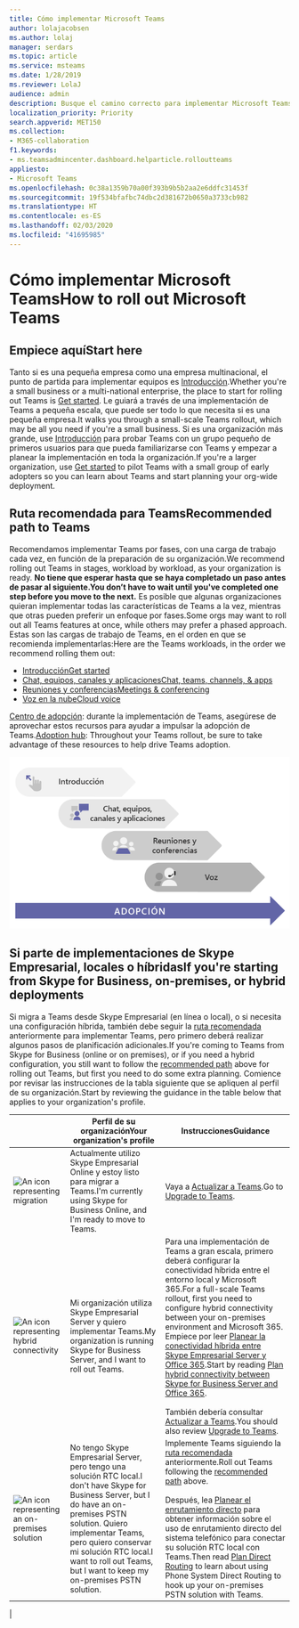 ```yaml
---
title: Cómo implementar Microsoft Teams
author: lolajacobsen
ms.author: lolaj
manager: serdars
ms.topic: article
ms.service: msteams
ms.date: 1/28/2019
ms.reviewer: LolaJ
audience: admin
description: Busque el camino correcto para implementar Microsoft Teams en su organización.
localization_priority: Priority
search.appverid: MET150
ms.collection:
- M365-collaboration
f1.keywords:
- ms.teamsadmincenter.dashboard.helparticle.rolloutteams
appliesto:
- Microsoft Teams
ms.openlocfilehash: 0c38a1359b70a00f393b9b5b2aa2e6ddfc31453f
ms.sourcegitcommit: 19f534bfafbc74dbc2d381672b0650a3733cb982
ms.translationtype: HT
ms.contentlocale: es-ES
ms.lasthandoff: 02/03/2020
ms.locfileid: "41695985"
---
```

# <a name="how-to-roll-out-microsoft-teams"></a><span data-ttu-id="5db5f-103">Cómo implementar Microsoft Teams</span><span class="sxs-lookup"><span data-stu-id="5db5f-103">How to roll out Microsoft Teams</span></span>

## <a name="start-here"></a><span data-ttu-id="5db5f-104">Empiece aquí</span><span class="sxs-lookup"><span data-stu-id="5db5f-104">Start here</span></span>
<span data-ttu-id="5db5f-105">Tanto si es una pequeña empresa como una empresa multinacional, el punto de partida para implementar equipos es [Introducción](get-started-with-teams-quick-start.md).</span><span class="sxs-lookup"><span data-stu-id="5db5f-105">Whether you're a small business or a multi-national enterprise, the place to start for rolling out Teams is [Get started](get-started-with-teams-quick-start.md).</span></span> <span data-ttu-id="5db5f-106">Le guiará a través de una implementación de Teams a pequeña escala, que puede ser todo lo que necesita si es una pequeña empresa.</span><span class="sxs-lookup"><span data-stu-id="5db5f-106">It walks you through a small-scale Teams rollout, which may be all you need if you're a small business.</span></span> <span data-ttu-id="5db5f-107">Si es una organización más grande, use [Introducción](get-started-with-teams-quick-start.md) para probar Teams con un grupo pequeño de primeros usuarios para que pueda familiarizarse con Teams y empezar a planear la implementación en toda la organización.</span><span class="sxs-lookup"><span data-stu-id="5db5f-107">If you're a larger organization, use [Get started](get-started-with-teams-quick-start.md) to pilot Teams with a small group of early adopters so you can learn about Teams and start planning your org-wide deployment.</span></span> 

## <a name="recommended-path-to-teams"></a><span data-ttu-id="5db5f-108">Ruta recomendada para Teams</span><span class="sxs-lookup"><span data-stu-id="5db5f-108">Recommended path to Teams</span></span>


<span data-ttu-id="5db5f-109">Recomendamos implementar Teams por fases, con una carga de trabajo cada vez, en función de la preparación de su organización.</span><span class="sxs-lookup"><span data-stu-id="5db5f-109">We recommend rolling out Teams in stages, workload by workload, as your organization is ready.</span></span> <span data-ttu-id="5db5f-110">**No tiene que esperar hasta que se haya completado un paso antes de pasar al siguiente.**</span><span class="sxs-lookup"><span data-stu-id="5db5f-110">**You don’t have to wait until you've completed one step before you move to the next.**</span></span> <span data-ttu-id="5db5f-111">Es posible que algunas organizaciones quieran implementar todas las características de Teams a la vez, mientras que otras pueden preferir un enfoque por fases.</span><span class="sxs-lookup"><span data-stu-id="5db5f-111">Some orgs may want to roll out all Teams features at once, while others may prefer a phased approach.</span></span> <span data-ttu-id="5db5f-112">Estas son las cargas de trabajo de Teams, en el orden en que se recomienda implementarlas:</span><span class="sxs-lookup"><span data-stu-id="5db5f-112">Here are the Teams workloads, in the order we recommend rolling them out:</span></span>

- [<span data-ttu-id="5db5f-113">Introducción</span><span class="sxs-lookup"><span data-stu-id="5db5f-113">Get started</span></span>](get-started-with-teams-quick-start.md)
- [<span data-ttu-id="5db5f-114">Chat, equipos, canales y aplicaciones</span><span class="sxs-lookup"><span data-stu-id="5db5f-114">Chat, teams, channels, & apps</span></span>](deploy-chat-teams-channels-microsoft-teams-landing-page.md)
- [<span data-ttu-id="5db5f-115">Reuniones y conferencias</span><span class="sxs-lookup"><span data-stu-id="5db5f-115">Meetings & conferencing</span></span>](deploy-meetings-microsoft-teams-landing-page.md)
- [<span data-ttu-id="5db5f-116">Voz en la nube</span><span class="sxs-lookup"><span data-stu-id="5db5f-116">Cloud voice</span></span>](cloud-voice-landing-page.md)

<span data-ttu-id="5db5f-117">[Centro de adopción](adopt-microsoft-teams-landing-page.md): durante la implementación de Teams, asegúrese de aprovechar estos recursos para ayudar a impulsar la adopción de Teams.</span><span class="sxs-lookup"><span data-stu-id="5db5f-117">[Adoption hub](adopt-microsoft-teams-landing-page.md): Throughout your Teams rollout, be sure to take advantage of these resources to help drive Teams adoption.</span></span>

![Diagrama que muestra las rutas de implementación de Teams](media/how-to-roll-out-teams-image1.png)


## <a name="if-youre-starting-from-skype-for-business-on-premises-or-hybrid-deployments"></a><span data-ttu-id="5db5f-119">Si parte de implementaciones de Skype Empresarial, locales o híbridas</span><span class="sxs-lookup"><span data-stu-id="5db5f-119">If you're starting from Skype for Business, on-premises, or hybrid deployments</span></span>

<span data-ttu-id="5db5f-120">Si migra a Teams desde Skype Empresarial (en línea o local), o si necesita una configuración híbrida, también debe seguir la [ruta recomendada](#recommended-path-to-teams) anteriormente para implementar Teams, pero primero deberá realizar algunos pasos de planificación adicionales.</span><span class="sxs-lookup"><span data-stu-id="5db5f-120">If you're coming to Teams from Skype for Business (online or on premises), or if you need a hybrid configuration, you still want to follow the [recommended path](#recommended-path-to-teams) above for rolling out Teams, but first you need to do some extra planning.</span></span> <span data-ttu-id="5db5f-121">Comience por revisar las instrucciones de la tabla siguiente que se apliquen al perfil de su organización.</span><span class="sxs-lookup"><span data-stu-id="5db5f-121">Start by reviewing the guidance in the table below that applies to your organization's profile.</span></span>



|  |<span data-ttu-id="5db5f-122">Perfil de su organización</span><span class="sxs-lookup"><span data-stu-id="5db5f-122">Your organization's profile</span></span>|<span data-ttu-id="5db5f-123">Instrucciones</span><span class="sxs-lookup"><span data-stu-id="5db5f-123">Guidance</span></span>  |
|---------|---------|---------|
|<IMG src="https://docs.microsoft.com/en-us/office/media/icons/migration-blue.svg" alt="An icon representing migration" height="50" width="50">|<span data-ttu-id="5db5f-124">Actualmente utilizo Skype Empresarial Online y estoy listo para migrar a Teams.</span><span class="sxs-lookup"><span data-stu-id="5db5f-124">I'm currently using Skype for Business Online, and I'm ready to move to Teams.</span></span> |<span data-ttu-id="5db5f-125">Vaya a [Actualizar a Teams](upgrade-start-here.md).</span><span class="sxs-lookup"><span data-stu-id="5db5f-125">Go to [Upgrade to Teams](upgrade-start-here.md).</span></span>        |
|<IMG SRC="https://docs.microsoft.com/en-us/office/media/icons/hybrid-blue.svg" alt="An icon representing hybrid connectivity" height="50" width="50">|<span data-ttu-id="5db5f-126">Mi organización utiliza Skype Empresarial Server y quiero implementar Teams.</span><span class="sxs-lookup"><span data-stu-id="5db5f-126">My organization is running Skype for Business Server, and I want to roll out Teams.</span></span> |<span data-ttu-id="5db5f-127">Para una implementación de Teams a gran escala, primero deberá configurar la conectividad híbrida entre el entorno local y Microsoft 365.</span><span class="sxs-lookup"><span data-stu-id="5db5f-127">For a full-scale Teams rollout, first you need to configure hybrid connectivity between your on-premises environment and Microsoft 365.</span></span> <span data-ttu-id="5db5f-128">Empiece por leer [Planear la conectividad híbrida entre Skype Empresarial Server y Office 365](https://docs.microsoft.com/skypeforbusiness/hybrid/plan-hybrid-connectivity).</span><span class="sxs-lookup"><span data-stu-id="5db5f-128">Start by reading [Plan hybrid connectivity between Skype for Business Server and Office 365](https://docs.microsoft.com/skypeforbusiness/hybrid/plan-hybrid-connectivity).</span></span> <br><br><span data-ttu-id="5db5f-129">También debería consultar [Actualizar a Teams](upgrade-start-here.md).</span><span class="sxs-lookup"><span data-stu-id="5db5f-129">You should also review [Upgrade to Teams](upgrade-start-here.md).</span></span>    |
|<IMG src="https://docs.microsoft.com/en-us/office/media/icons/on-premises.svg" alt="An icon representing an on-premises solution" height="50" width="50">|<span data-ttu-id="5db5f-130">No tengo Skype Empresarial Server, pero tengo una solución RTC local.</span><span class="sxs-lookup"><span data-stu-id="5db5f-130">I don't have Skype for Business Server, but I do have an on-premises PSTN solution.</span></span> <span data-ttu-id="5db5f-131">Quiero implementar Teams, pero quiero conservar mi solución RTC local.</span><span class="sxs-lookup"><span data-stu-id="5db5f-131">I want to roll out Teams, but I want to keep my on-premises PSTN solution.</span></span> |<span data-ttu-id="5db5f-132">Implemente Teams siguiendo la [ruta recomendada](#recommended-path-to-teams) anteriormente.</span><span class="sxs-lookup"><span data-stu-id="5db5f-132">Roll out Teams following  the [recommended path](#recommended-path-to-teams) above.</span></span><br><br><span data-ttu-id="5db5f-133">Después, lea [Planear el enrutamiento directo](direct-routing-plan.md) para obtener información sobre el uso de enrutamiento directo del sistema telefónico para conectar su solución RTC local con Teams.</span><span class="sxs-lookup"><span data-stu-id="5db5f-133">Then read [Plan Direct Routing](direct-routing-plan.md) to learn about using Phone System Direct Routing to hook up your on-premises PSTN solution with Teams.</span></span>|
|


